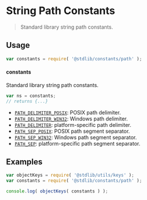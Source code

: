 <!--

@license Apache-2.0

Copyright (c) 2021 The Stdlib Authors.

Licensed under the Apache License, Version 2.0 (the "License");
you may not use this file except in compliance with the License.
You may obtain a copy of the License at

   http://www.apache.org/licenses/LICENSE-2.0

Unless required by applicable law or agreed to in writing, software
distributed under the License is distributed on an "AS IS" BASIS,
WITHOUT WARRANTIES OR CONDITIONS OF ANY KIND, either express or implied.
See the License for the specific language governing permissions and
limitations under the License.

-->

# String Path Constants

> Standard library string path constants.

<section class="usage">

## Usage

```javascript
var constants = require( '@stdlib/constants/path' );
```

#### constants

Standard library string path constants.

```javascript
var ns = constants;
// returns {...}
```

<!-- <toc pattern="*"> -->

<div class="namespace-toc">

-   <span class="signature">[`PATH_DELIMITER_POSIX`][@stdlib/constants/path/delimiter-posix]</span><span class="delimiter">: </span><span class="description">POSIX path delimiter.</span>
-   <span class="signature">[`PATH_DELIMITER_WIN32`][@stdlib/constants/path/delimiter-win32]</span><span class="delimiter">: </span><span class="description">Windows path delimiter.</span>
-   <span class="signature">[`PATH_DELIMITER`][@stdlib/constants/path/delimiter]</span><span class="delimiter">: </span><span class="description">platform-specific path delimiter.</span>
-   <span class="signature">[`PATH_SEP_POSIX`][@stdlib/constants/path/sep-posix]</span><span class="delimiter">: </span><span class="description">POSIX path segment separator.</span>
-   <span class="signature">[`PATH_SEP_WIN32`][@stdlib/constants/path/sep-win32]</span><span class="delimiter">: </span><span class="description">Windows path segment separator.</span>
-   <span class="signature">[`PATH_SEP`][@stdlib/constants/path/sep]</span><span class="delimiter">: </span><span class="description">platform-specific path segment separator.</span>

</div>

<!-- </toc> -->

</section>

<!-- /.usage -->

<section class="examples">

## Examples

<!-- TODO: better examples -->

<!-- eslint no-undef: "error" -->

```javascript
var objectKeys = require( '@stdlib/utils/keys' );
var constants = require( '@stdlib/constants/path' );

console.log( objectKeys( constants ) );
```

</section>

<!-- /.examples -->

<section class="links">

<!-- <toc-links> -->

[@stdlib/constants/path/delimiter-posix]: https://github.com/stdlib-js/stdlib/tree/develop/lib/node_modules/%40stdlib/constants/path/delimiter-posix

[@stdlib/constants/path/delimiter-win32]: https://github.com/stdlib-js/stdlib/tree/develop/lib/node_modules/%40stdlib/constants/path/delimiter-win32

[@stdlib/constants/path/delimiter]: https://github.com/stdlib-js/stdlib/tree/develop/lib/node_modules/%40stdlib/constants/path/delimiter

[@stdlib/constants/path/sep-posix]: https://github.com/stdlib-js/stdlib/tree/develop/lib/node_modules/%40stdlib/constants/path/sep-posix

[@stdlib/constants/path/sep-win32]: https://github.com/stdlib-js/stdlib/tree/develop/lib/node_modules/%40stdlib/constants/path/sep-win32

[@stdlib/constants/path/sep]: https://github.com/stdlib-js/stdlib/tree/develop/lib/node_modules/%40stdlib/constants/path/sep

<!-- </toc-links> -->

</section>

<!-- /.links -->

